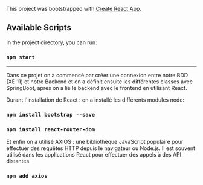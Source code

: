 This project was bootstrapped with [Create React App](https://github.com/facebook/create-react-app).

## Available Scripts

In the project directory, you can run:

### `npm start`

--------------------------------------------
Dans ce projet on a commencé par créer une connexion entre notre BDD (XE 11) et notre Backend et on a définit ensuite les différentes classes avec SpringBoot, après on a lié le backend avec le frontend en utilisant React.

Durant l'installation de React : on a installé les différents modules node:
### `npm install bootstrap --save`
### `npm install react-router-dom`

Et enfin on a utilisé AXIOS : une bibliothèque JavaScript populaire pour effectuer des requêtes HTTP depuis le navigateur ou Node.js. Il est souvent utilisé dans les applications React pour effectuer des appels à des API distantes.
### `npm add axios`